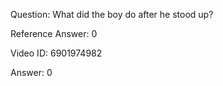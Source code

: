 Question: What did the boy do after he stood up?

Reference Answer: 0

Video ID: 6901974982

Answer: 0

